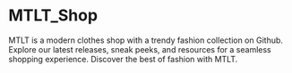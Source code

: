 # MTLT_Shop
MTLT is a modern clothes shop with a trendy fashion collection on Github. Explore our latest releases, sneak peeks, and resources for a seamless shopping experience. Discover the best of fashion with MTLT.
